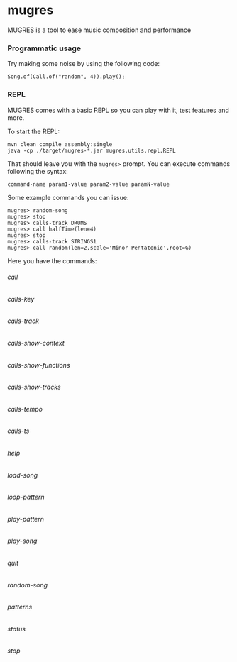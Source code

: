 # mugres
MUGRES is a tool to ease music composition and performance

### Programmatic usage

Try making some noise by using the following code:

    Song.of(Call.of("random", 4)).play();

### REPL
MUGRES comes with a basic REPL so you can play with it, test features and more.

To start the REPL:

    mvn clean compile assembly:single
    java -cp ./target/mugres-*.jar mugres.utils.repl.REPL

That should leave you with the `mugres>` prompt. You can execute commands following the syntax:

    command-name param1-value param2-value paramN-value

Some example commands you can issue:

    mugres> random-song        
    mugres> stop    
    mugres> calls-track DRUMS
    mugres> call halfTime(len=4)
    mugres> stop    
    mugres> calls-track STRINGS1
    mugres> call random(len=2,scale='Minor Pentatonic',root=G)

Here you have the commands:

###### call
###### calls-key
###### calls-track
###### calls-show-context
###### calls-show-functions
###### calls-show-tracks
###### calls-tempo
###### calls-ts
###### help
###### load-song
###### loop-pattern
###### play-pattern
###### play-song
###### quit
###### random-song
###### patterns
###### status
###### stop    
